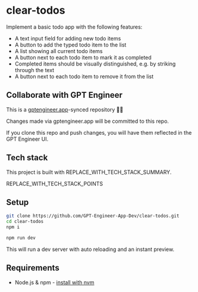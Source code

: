 # clear-todos

Implement a basic todo app with the following features:
- A text input field for adding new todo items
- A button to add the typed todo item to the list 
- A list showing all current todo items
- A button next to each todo item to mark it as completed
- Completed items should be visually distinguished, e.g. by striking through the text
- A button next to each todo item to remove it from the list

## Collaborate with GPT Engineer

This is a [gptengineer.app](https://gptengineer.app)-synced repository 🌟🤖

Changes made via gptengineer.app will be committed to this repo.

If you clone this repo and push changes, you will have them reflected in the GPT Engineer UI.

## Tech stack

This project is built with REPLACE_WITH_TECH_STACK_SUMMARY.

REPLACE_WITH_TECH_STACK_POINTS

## Setup

```sh
git clone https://github.com/GPT-Engineer-App-Dev/clear-todos.git
cd clear-todos
npm i
```

```sh
npm run dev
```

This will run a dev server with auto reloading and an instant preview.

## Requirements

- Node.js & npm - [install with nvm](https://github.com/nvm-sh/nvm#installing-and-updating)
